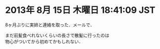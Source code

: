 # 2013年  8月 15日 木曜日 18:41:09 JST

8ヶ月ぶりに実姉と連絡を取った．メールで．

まだ前髪食べれないくらいの長さで散髪に行ったのは  
物心がついてから初めてかもしれない．

